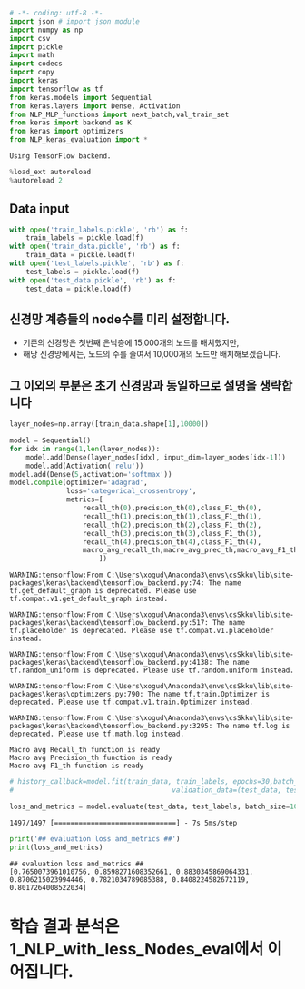 ```python
# -*- coding: utf-8 -*-
import json # import json module
import numpy as np
import csv
import pickle
import math
import codecs
import copy
import keras
import tensorflow as tf
from keras.models import Sequential
from keras.layers import Dense, Activation
from NLP_MLP_functions import next_batch,val_train_set
from keras import backend as K
from keras import optimizers
from NLP_keras_evaluation import *
```

    Using TensorFlow backend.



```python
%load_ext autoreload
%autoreload 2
```

## Data input


```python
with open('train_labels.pickle', 'rb') as f:
    train_labels = pickle.load(f)
with open('train_data.pickle', 'rb') as f:
    train_data = pickle.load(f)
with open('test_labels.pickle', 'rb') as f:
    test_labels = pickle.load(f)
with open('test_data.pickle', 'rb') as f:
    test_data = pickle.load(f)
```

## 신경망 계층들의 node수를 미리 설정합니다.

- 기존의 신경망은 첫번째 은닉층에 15,000개의 노드를 배치했지만,
- 해당 신경망에서는, 노드의 수를 줄여서 10,000개의 노드만 배치해보겠습니다.

## 그 이외의 부분은 초기 신경망과 동일하므로 설명을 생략합니다


```python
layer_nodes=np.array([train_data.shape[1],10000])
```


```python
model = Sequential()
for idx in range(1,len(layer_nodes)):
    model.add(Dense(layer_nodes[idx], input_dim=layer_nodes[idx-1])) 
    model.add(Activation('relu'))
model.add(Dense(5,activation='softmax'))
model.compile(optimizer='adagrad',
              loss='categorical_crossentropy',
              metrics=[
                  recall_th(0),precision_th(0),class_F1_th(0),
                  recall_th(1),precision_th(1),class_F1_th(1),
                  recall_th(2),precision_th(2),class_F1_th(2),
                  recall_th(3),precision_th(3),class_F1_th(3),
                  recall_th(4),precision_th(4),class_F1_th(4),
                  macro_avg_recall_th,macro_avg_prec_th,macro_avg_F1_th
                      ])
```

    WARNING:tensorflow:From C:\Users\xogud\Anaconda3\envs\csSkku\lib\site-packages\keras\backend\tensorflow_backend.py:74: The name tf.get_default_graph is deprecated. Please use tf.compat.v1.get_default_graph instead.
    
    WARNING:tensorflow:From C:\Users\xogud\Anaconda3\envs\csSkku\lib\site-packages\keras\backend\tensorflow_backend.py:517: The name tf.placeholder is deprecated. Please use tf.compat.v1.placeholder instead.
    
    WARNING:tensorflow:From C:\Users\xogud\Anaconda3\envs\csSkku\lib\site-packages\keras\backend\tensorflow_backend.py:4138: The name tf.random_uniform is deprecated. Please use tf.random.uniform instead.
    
    WARNING:tensorflow:From C:\Users\xogud\Anaconda3\envs\csSkku\lib\site-packages\keras\optimizers.py:790: The name tf.train.Optimizer is deprecated. Please use tf.compat.v1.train.Optimizer instead.
    
    WARNING:tensorflow:From C:\Users\xogud\Anaconda3\envs\csSkku\lib\site-packages\keras\backend\tensorflow_backend.py:3295: The name tf.log is deprecated. Please use tf.math.log instead.
    
    Macro avg Recall_th function is ready
    Macro avg Precision_th function is ready
    Macro avg F1_th function is ready



```python
# history_callback=model.fit(train_data, train_labels, epochs=30,batch_size=100,
#                                       validation_data=(test_data, test_labels))
```


```python
loss_and_metrics = model.evaluate(test_data, test_labels, batch_size=100)
```

    1497/1497 [==============================] - 7s 5ms/step



```python
print('## evaluation loss and_metrics ##')
print(loss_and_metrics)
```

    ## evaluation loss and_metrics ##
    [0.7650073961010756, 0.8598271608352661, 0.8830345869064331, 0.8706215023994446, 0.7821034789085388, 0.8408224582672119, 0.8017264008522034]


# 학습 결과 분석은 1_NLP_with_less_Nodes_eval에서 이어집니다.
